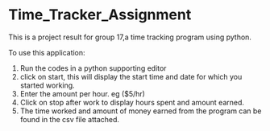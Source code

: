 # Time_Tracker_Assignment

This is a project result for group 17,a time tracking program using python.

To use this application:
1. Run the codes in a python supporting editor
2. click on start, this will display the start time and date for which you started working.
3. Enter the amount per hour. eg ($5/hr) 
4. Click on stop after work to display hours spent and amount earned.
5. The time worked and amount of money earned from the program can be found in the csv file attached.
